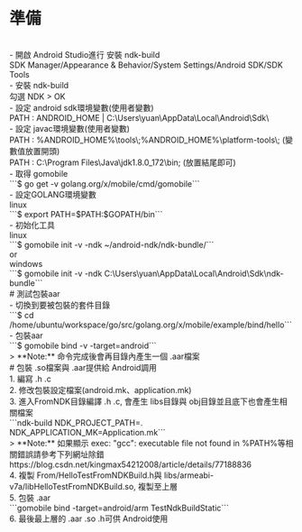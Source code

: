 
  

# 準備
<br>
- 開啟 Android Studio進行 安裝 ndk-build
<br>
SDK Manager/Appearance & Behavior/System Settings/Android SDK/SDK Tools
<br>
- 安裝 ndk-build
<br>
勾選 NDK > OK
<br>
- 設定 android sdk環境變數(使用者變數)
<br>
PATH : ANDROID_HOME | C:\Users\yuan\AppData\Local\Android\Sdk\
<br>
- 設定 javac環境變數(使用者變數)
<br>
PATH : %ANDROID_HOME%\tools\;%ANDROID_HOME%\platform-tools\; (變數值放置開頭)
<br>
PATH : C:\Program Files\Java\jdk1.8.0_172\bin; (放置結尾即可)
<br>
- 取得 gomobile
<br>
```$ go get -v golang.org/x/mobile/cmd/gomobile```
<br>
- 設定GOLANG環境變數
<br>
linux
<br>
```$ export PATH=$PATH:$GOPATH/bin```
<br>
- 初始化工具
<br>
linux
<br>
```$ gomobile init -v -ndk ~/android-ndk/ndk-bundle/```
<br>
or
<br>
windows
<br>
```$ gomobile init -v -ndk C:\Users\yuan\AppData\Local\Android\Sdk\ndk-bundle```
<br>
# 測試包裝aar
<br>
- 切換到要被包裝的套件目錄
<br>
```$ cd /home/ubuntu/workspace/go/src/golang.org/x/mobile/example/bind/hello```
<br>
- 包裝aar
<br>
```$ gomobile bind -v -target=android```
<br>
>  **Note:** 命令完成後會再目錄內產生一個 .aar檔案
<br>
# 包裝 .so檔案與 .aar提供給 Android調用
<br>
1. 編寫 .h .c
<br>
2. 修改包裝設定檔案(android.mk、application.mk)
<br>
3. 進入FromNDK目錄編譯 .h .c, 會產生 libs目錄與 obj目錄並且底下也會產生相關檔案
<br>
```ndk-build NDK_PROJECT_PATH=. NDK_APPLICATION_MK=Application.mk```
<br>
>  **Note:** 如果顯示 exec: "gcc": executable file not found in %PATH%等相關錯誤請參考下列網址除錯
<br>
https://blog.csdn.net/kingmax54212008/article/details/77188836
<br>
4. 複製 From/HelloTestFromNDKBuild.h與 libs/armeabi-v7a/libHelloTestFromNDKBuild.so, 複製至上層
<br>
5. 包裝 .aar
<br>
```gomobile bind -target=android/arm TestNdkBuildStatic```
<br>
6. 最後最上層的 .aar .so .h可供 Android使用